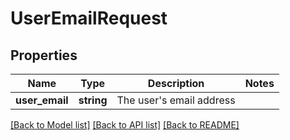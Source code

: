 # UserEmailRequest

## Properties
Name | Type | Description | Notes
------------ | ------------- | ------------- | -------------
**user_email** | **string** | The user&#39;s email address | 

[[Back to Model list]](../README.md#documentation-for-models) [[Back to API list]](../README.md#documentation-for-api-endpoints) [[Back to README]](../README.md)


